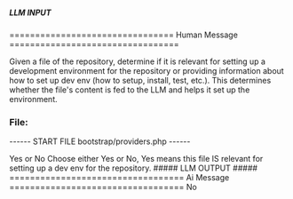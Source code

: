 ##### LLM INPUT #####
================================ Human Message =================================

Given a file of the repository, determine if it is relevant for setting up a development environment for the repository or providing information about how to set up dev env (how to setup, install, test, etc.). This determines whether the file's content is fed to the LLM and helps it set up the environment.

### File:
------ START FILE bootstrap/providers.php ------
<?php

return [
    App\Providers\AppServiceProvider::class,
    App\Providers\AuthServiceProvider::class,
    App\Providers\DAVServiceProvider::class,
    App\Providers\FortifyServiceProvider::class,
    App\Providers\JetstreamServiceProvider::class,
    App\Providers\TelescopeServiceProvider::class,
];

------ END FILE bootstrap/providers.php ------

### Reply with the following format:

<rel>Yes</rel>

or

<rel>No</rel>

Choose either Yes or No, Yes means this file IS relevant for setting up a dev env for the repository.

##### LLM OUTPUT #####
================================== Ai Message ==================================

<rel>No</rel>
